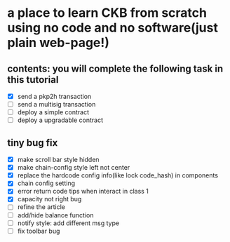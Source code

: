 # a place to learn CKB from scratch using no code and no software(just plain web-page!)

## contents: you will complete the following task in this tutorial

- [x] send a pkp2h transaction
- [ ] send a multisig transaction
- [ ] deploy a simple contract
- [ ] deploy a upgradable contract

## tiny bug fix

- [x] make scroll bar style hidden
- [x] make chain-config style left not center
- [x] replace the hardcode config info(like lock code_hash) in components
- [x] chain config setting
- [x] error return code tips when interact in class 1
- [x] capacity not right bug
- [ ] refine the article
- [ ] add/hide balance function
- [ ] notify style: add different msg type
- [ ] fix toolbar bug
